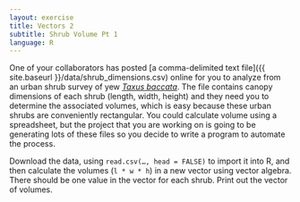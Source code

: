 ```yaml
---
layout: exercise
title: Vectors 2
subtitle: Shrub Volume Pt 1
language: R
---
```


One of your collaborators has posted
[a comma-delimited text file]({{ site.baseurl }}/data/shrub_dimensions.csv) 
online for you to analyze from an urban shrub survey of yew [*Taxus baccata*](https://en.wikipedia.org/wiki/Taxus_baccata). 
The file contains canopy dimensions of each shrub (length, width, height) and 
they need you to determine the associated volumes, which is easy because these 
urban shrubs are conveniently rectangular. You could calculate volume using a 
spreadsheet, but the project that you are working on is going to be generating 
lots of these files so you decide to write a program to automate the process.

Download the data, using `read.csv(…, head = FALSE)` to import it into R, 
and then calculate the volumes (`l * w * h`) in a new vector using vector algebra. There should be one value in the vector for each shrub. Print out the vector of volumes.
